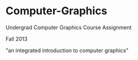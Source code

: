 # Computer-Graphics

Undergrad Computer Graphics Course Assignment

Fall 2013

"an integrated introduction to computer graphics"
